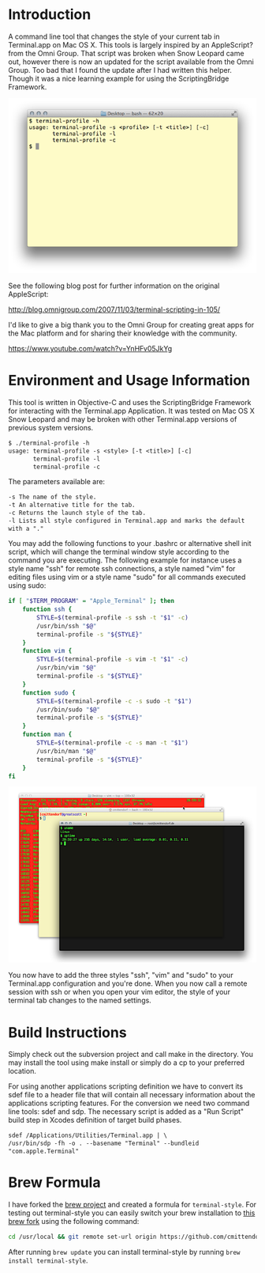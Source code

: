 Introduction
============

A command line tool that changes the style of your current tab in Terminal.app on Mac OS X. This tools is largely inspired by an AppleScript? from the Omni Group. That script was broken when Snow Leopard came out, however there is now an updated for the script available from the Omni Group. Too bad that I found the update after I had written this helper. Though it was a nice learning example for using the ScriptingBridge Framework.

![terminal-profile ScreenShot](TerminalScreenShot1.png "Terminal.app running terminal-profile")

See the following blog post for further information on the original AppleScript:

http://blog.omnigroup.com/2007/11/03/terminal-scripting-in-105/

I'd like to give a big thank you to the Omni Group for creating great apps for the Mac platform and for sharing their knowledge with the community.

https://www.youtube.com/watch?v=YnHFv05JkYg


Environment and Usage Information
=================================

This tool is written in Objective-C and uses the ScriptingBridge Framework for interacting with the Terminal.app Application. It was tested on Mac OS X Snow Leopard and may be broken with other Terminal.app versions of previous system versions.

    $ ./terminal-profile -h
    usage: terminal-profile -s <style> [-t <title>] [-c]
           terminal-profile -l
           terminal-profile -c

The parameters available are:

    -s The name of the style.
    -t An alternative title for the tab.
    -c Returns the launch style of the tab.
    -l Lists all style configured in Terminal.app and marks the default with a "."

You may add the following functions to your .bashrc or alternative shell init script, which will change the terminal window style according to the command you are executing. The following example for instance uses a style name "ssh" for remote ssh connections, a style named "vim" for editing files using vim or a style name "sudo" for all commands executed using sudo:

```bash
if [ "$TERM_PROGRAM" = "Apple_Terminal" ]; then
    function ssh {
        STYLE=$(terminal-profile -s ssh -t "$1" -c)
        /usr/bin/ssh "$@"
        terminal-profile -s "${STYLE}" 
    }
    function vim {
        STYLE=$(terminal-profile -s vim -t "$1" -c)
        /usr/bin/vim "$@"
        terminal-profile -s "${STYLE}"
    }
    function sudo {
        STYLE=$(terminal-profile -c -s sudo -t "$1")
        /usr/bin/sudo "$@"
        terminal-profile -s "${STYLE}" 
    }
    function man {
        STYLE=$(terminal-profile -c -s man -t "$1")
        /usr/bin/man "$@"
        terminal-profile -s "${STYLE}" 
    }
fi
```

![terminal-profile ScreenShot](TerminalScreenShot2.png "Terminal.app using different styles for different tasks")

You now have to add the three styles "ssh", "vim" and "sudo" to your Terminal.app configuration and you're done. When you now call a remote session with ssh or when you open your vim editor, the style of your terminal tab changes to the named settings.

Build Instructions
==================

Simply check out the subversion project and call make in the directory. You may install the tool using make install or simply do a cp to your preferred location.

For using another applications scripting definition we have to convert its sdef file to a header file that will contain all necessary information about the applications scripting features. For the conversion we need two command line tools: sdef and sdp. The necessary script is added as a "Run Script" build step in Xcodes definition of target build phases.

    sdef /Applications/Utilities/Terminal.app | \
    /usr/bin/sdp -fh -o . --basename "Terminal" --bundleid "com.apple.Terminal"

Brew Formula
============

I have forked the [brew project](http://brew.sh) and created a formula for ```terminal-style```. For testing out terminal-style you can easily switch your brew installation to [this brew fork](https://github.com/cmittendorf/homebrew) using the following command:

```bash
cd /usr/local && git remote set-url origin https://github.com/cmittendorf/homebrew.git
```

After running ```brew update``` you can install terminal-style by running ```brew install terminal-style```.

